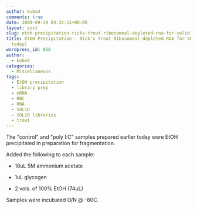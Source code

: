 ```yaml
---
author: kubu4
comments: true
date: 2009-09-29 04:34:51+00:00
layout: post
slug: etoh-precipitation-ricks-trout-ribosomoal-depleted-rna-for-solid-wtk-from-today
title: EtOH Precipitation - Rick's trout Ribosomoal-depleted RNA for SOLiD WTK (from
  today)
wordpress_id: 858
author:
  - kubu4
categories:
  - Miscellaneous
tags:
  - EtOH precipitation
  - library prep
  - mRNA
  - RBC
  - RNA
  - SOLiD
  - SOLiD libraries
  - trout
---
```


The "control" and "poly I:C" samples prepared earlier today were EtOH precipitated in preparation for fragmentation.

Added the following to each sample:




    
  * 18uL 5M ammonium acetate

    
  * 1uL glycogen

    
  * 2 vols. of 100% EtOH (74uL)



Samples were incubated O/N @ -80C.
